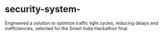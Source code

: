 # security-system-
Engineered a solution to optimize traffic light cycles, reducing delays and inefficiencies, selected for the Smart India Hackathon final.
